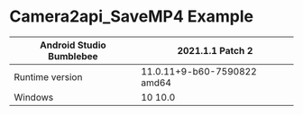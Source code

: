 # Camera2api_SaveMP4 Example

|Android Studio Bumblebee | 2021.1.1 Patch 2|
|--|--|
|Runtime version| 11.0.11+9-b60-7590822 amd64|
|Windows |10 10.0|

